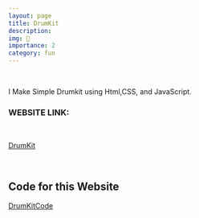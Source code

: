 ```yaml
---
layout: page
title: DrumKit
description: 
img: 🍵
importance: 2
category: fun
---
```

<br>

I Make Simple Drumkit using Html,CSS, and JavaScript.
<br>

### WEBSITE LINK:

<br>

[DrumKit](https://awwais.me/TinDog.github.io)

<br>

## Code for this Website

[DrumKitCode](https://github.com/awwais/DrumKit.github.io)
